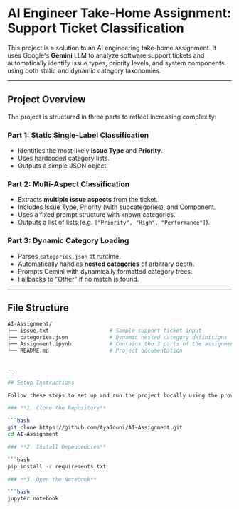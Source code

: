 # AI Engineer Take-Home Assignment: Support Ticket Classification

This project is a solution to an AI engineering take-home assignment. It uses Google's **Gemini** LLM to analyze software support tickets and automatically identify issue types, priority levels, and system components using both static and dynamic category taxonomies.

---

## Project Overview

The project is structured in three parts to reflect increasing complexity:

### Part 1: Static Single-Label Classification
- Identifies the most likely **Issue Type** and **Priority**.
- Uses hardcoded category lists.
- Outputs a simple JSON object.

### Part 2: Multi-Aspect Classification
- Extracts **multiple issue aspects** from the ticket.
- Includes Issue Type, Priority (with subcategories), and Component.
- Uses a fixed prompt structure with known categories.
- Outputs a list of lists (e.g. `["Priority", "High", "Performance"]`).

### Part 3: Dynamic Category Loading
- Parses `categories.json` at runtime.
- Automatically handles **nested categories** of arbitrary depth.
- Prompts Gemini with dynamically formatted category trees.
- Fallbacks to "Other" if no match is found.

---

## File Structure

```bash
AI-Assignment/
├── issue.txt                   # Sample support ticket input
├── categories.json             # Dynamic nested category definitions
├── Assignment.ipynb            # Contains the 3 parts of the assignment
└── README.md                   # Project documentation


---

## Setup Instructions

Follow these steps to set up and run the project locally using the provided `.ipynb` notebook.

### **1. Clone the Repository**

```bash
git clone https://github.com/AyaJouni/AI-Assignment.git
cd AI-Assignment

### **2. Install Dependencies**

```bash
pip install -r requirements.txt

### **3. Open the Notebook**

```bash
jupyter notebook



